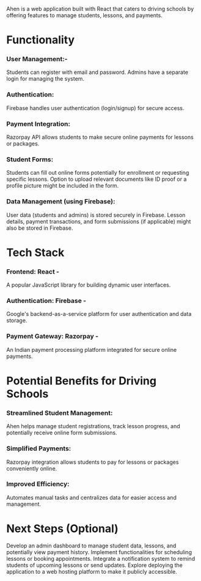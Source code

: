 Ahen is a web application built with React that caters to driving schools by offering features to manage students, lessons, and payments.

# Functionality 
### User Management:-
Students can register with email and password.
Admins have a separate login for managing the system.
### Authentication:
Firebase handles user authentication (login/signup) for secure access.
### Payment Integration:
Razorpay API allows students to make secure online payments for lessons or packages.
### Student Forms:
Students can fill out online forms potentially for enrollment or requesting specific lessons.
Option to upload relevant documents like ID proof or a profile picture might be included in the form.
### Data Management (using Firebase):
User data (students and admins) is stored securely in Firebase.
Lesson details, payment transactions, and form submissions (if applicable) might also be stored in Firebase.
# Tech Stack
### Frontend: React - 
A popular JavaScript library for building dynamic user interfaces.
### Authentication: Firebase - 
Google's backend-as-a-service platform for user authentication and data storage.
### Payment Gateway: Razorpay - 
An Indian payment processing platform integrated for secure online payments.
# Potential Benefits for Driving Schools
### Streamlined Student Management: 
Ahen helps manage student registrations, track lesson progress, and potentially receive online form submissions.
### Simplified Payments: 
Razorpay integration allows students to pay for lessons or packages conveniently online.
### Improved Efficiency: 
Automates manual tasks and centralizes data for easier access and management.
# Next Steps (Optional)
Develop an admin dashboard to manage student data, lessons, and potentially view payment history.
Implement functionalities for scheduling lessons or booking appointments.
Integrate a notification system to remind students of upcoming lessons or send updates.
Explore deploying the application to a web hosting platform to make it publicly accessible.
